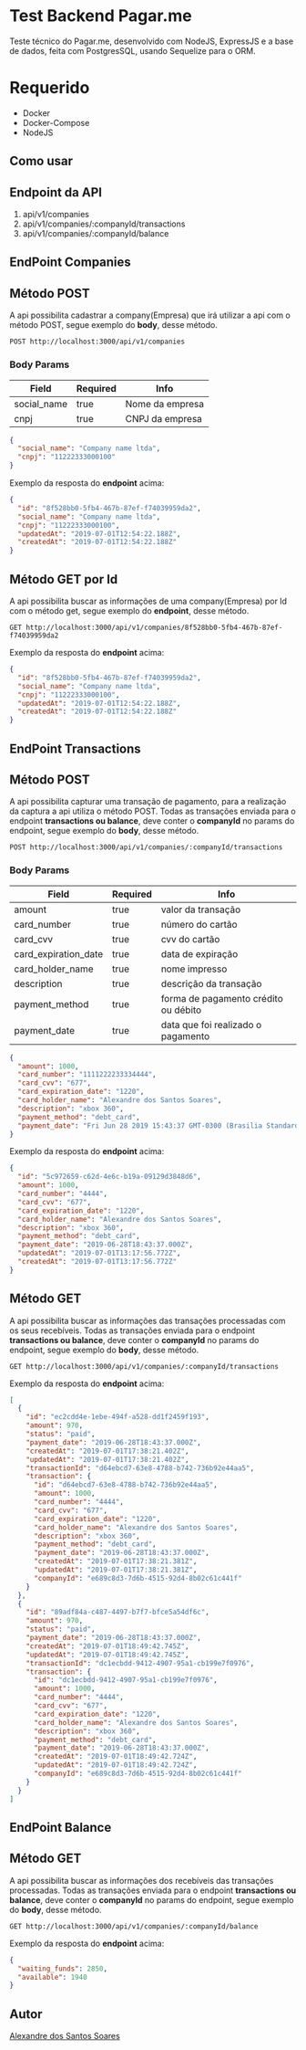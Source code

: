 # Test Backend Pagar.me
Teste técnico do Pagar.me, desenvolvido com NodeJS, ExpressJS e a base de dados, feita com PostgresSQL, usando Sequelize para o ORM.

# Requerido
* Docker
* Docker-Compose
* NodeJS

## Como usar

## Endpoint da API
1. api/v1/companies
2. api/v1/companies/:companyId/transactions
3. api/v1/companies/:companyId/balance

## EndPoint Companies

## Método POST 
A api possibilita cadastrar a company(Empresa) que irá utilizar a api com o método POST, segue exemplo do **body**, desse método.

```
POST http://localhost:3000/api/v1/companies
```

### Body Params
Field        | Required  | Info 
------------ | --------- | -------
social_name  | true      | Nome da empresa
cnpj         | true      | CNPJ da empresa



```json
{
  "social_name": "Company name ltda",
  "cnpj": "11222333000100"
}
```

Exemplo da resposta do **endpoint** acima:

```json
{
  "id": "8f528bb0-5fb4-467b-87ef-f74039959da2",
  "social_name": "Company name ltda",
  "cnpj": "11222333000100",
  "updatedAt": "2019-07-01T12:54:22.188Z",
  "createdAt": "2019-07-01T12:54:22.188Z"
}
```

## Método GET por Id
A api possibilita buscar as informações de uma company(Empresa) por Id com o método get, segue exemplo do **endpoint**, desse método.

```
GET http://localhost:3000/api/v1/companies/8f528bb0-5fb4-467b-87ef-f74039959da2
```
Exemplo da resposta do **endpoint** acima:

```json
{
  "id": "8f528bb0-5fb4-467b-87ef-f74039959da2",
  "social_name": "Company name ltda",
  "cnpj": "11222333000100",
  "updatedAt": "2019-07-01T12:54:22.188Z",
  "createdAt": "2019-07-01T12:54:22.188Z"
}
```

## EndPoint Transactions 

## Método POST 
A api possibilita capturar uma transação de pagamento, para a realização da captura a api utiliza o método POST. Todas as transações enviada para o endpoint **transactions ou balance**, deve conter o **companyId** no params do endpoint, segue exemplo do **body**, desse método.

```
POST http://localhost:3000/api/v1/companies/:companyId/transactions
```

### Body Params
Field                   | Required  | Info 
----------------------- | --------- | ---------------------------------------------
amount                  | true      | valor da transação
card_number             | true      | número do cartão
card_cvv                | true      | cvv do cartão
card_expiration_date    | true      | data de expiração
card_holder_name        | true      | nome impresso
description             | true      | descrição da transação
payment_method          | true      | forma de pagamento crédito ou débito
payment_date            | true      | data que foi realizado o pagamento

```json
{
  "amount": 1000,
  "card_number": "1111222233334444",
  "card_cvv": "677",
  "card_expiration_date": "1220",
  "card_holder_name": "Alexandre dos Santos Soares",
  "description": "xbox 360",
  "payment_method": "debt_card",
  "payment_date": "Fri Jun 28 2019 15:43:37 GMT-0300 (Brasilia Standard Time)",
}
```

Exemplo da resposta do **endpoint** acima:

```json
{
  "id": "5c972659-c62d-4e6c-b19a-09129d3848d6",
  "amount": 1000,
  "card_number": "4444",
  "card_cvv": "677",
  "card_expiration_date": "1220",
  "card_holder_name": "Alexandre dos Santos Soares",
  "description": "xbox 360",
  "payment_method": "debt_card",
  "payment_date": "2019-06-28T18:43:37.000Z",
  "updatedAt": "2019-07-01T13:17:56.772Z",
  "createdAt": "2019-07-01T13:17:56.772Z"
}
```

## Método GET 
A api possibilita buscar as informações das transações processadas com os seus recebíveis. Todas as transações enviada para o endpoint **transactions ou balance**, deve conter o **companyId** no params do endpoint, segue exemplo do **body**, desse método.

```
GET http://localhost:3000/api/v1/companies/:companyId/transactions
```

Exemplo da resposta do **endpoint** acima:

```json
[
  {
    "id": "ec2cdd4e-1ebe-494f-a528-dd1f2459f193",
    "amount": 970,
    "status": "paid",
    "payment_date": "2019-06-28T18:43:37.000Z",
    "createdAt": "2019-07-01T17:38:21.402Z",
    "updatedAt": "2019-07-01T17:38:21.402Z",
    "transactionId": "d64ebcd7-63e8-4788-b742-736b92e44aa5",
    "transaction": {
      "id": "d64ebcd7-63e8-4788-b742-736b92e44aa5",
      "amount": 1000,
      "card_number": "4444",
      "card_cvv": "677",
      "card_expiration_date": "1220",
      "card_holder_name": "Alexandre dos Santos Soares",
      "description": "xbox 360",
      "payment_method": "debt_card",
      "payment_date": "2019-06-28T18:43:37.000Z",
      "createdAt": "2019-07-01T17:38:21.381Z",
      "updatedAt": "2019-07-01T17:38:21.381Z",
      "companyId": "e689c8d3-7d6b-4515-92d4-8b02c61c441f"
    }
  },
  {
    "id": "89adf84a-c487-4497-b7f7-bfce5a54df6c",
    "amount": 970,
    "status": "paid",
    "payment_date": "2019-06-28T18:43:37.000Z",
    "createdAt": "2019-07-01T18:49:42.745Z",
    "updatedAt": "2019-07-01T18:49:42.745Z",
    "transactionId": "dc1ecbdd-9412-4907-95a1-cb199e7f0976",
    "transaction": {
      "id": "dc1ecbdd-9412-4907-95a1-cb199e7f0976",
      "amount": 1000,
      "card_number": "4444",
      "card_cvv": "677",
      "card_expiration_date": "1220",
      "card_holder_name": "Alexandre dos Santos Soares",
      "description": "xbox 360",
      "payment_method": "debt_card",
      "payment_date": "2019-06-28T18:43:37.000Z",
      "createdAt": "2019-07-01T18:49:42.724Z",
      "updatedAt": "2019-07-01T18:49:42.724Z",
      "companyId": "e689c8d3-7d6b-4515-92d4-8b02c61c441f"
    }
  }
]
```


## EndPoint Balance 

## Método GET 
A api possibilita buscar as informações dos recebíveis das transações processadas. Todas as transações enviada para o endpoint **transactions ou balance**, deve conter o **companyId** no params do endpoint, segue exemplo do **body**, desse método.

```
GET http://localhost:3000/api/v1/companies/:companyId/balance
```

Exemplo da resposta do **endpoint** acima:

```json
{
  "waiting_funds": 2850,
  "available": 1940
}
```

## Autor
[Alexandre dos Santos Soares](https://github.com/alexandrejuk)